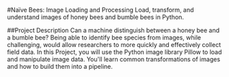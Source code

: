#Naïve Bees: Image Loading and Processing
Load, transform, and understand images of honey bees and bumble bees in Python.

##Project Description
Can a machine distinguish between a honey bee and a bumble bee? Being able to identify bee species from images, while challenging, would allow researchers to more quickly and effectively collect field data. In this Project, you will use the Python image library Pillow to load and manipulate image data. You'll learn common transformations of images and how to build them into a pipeline.
